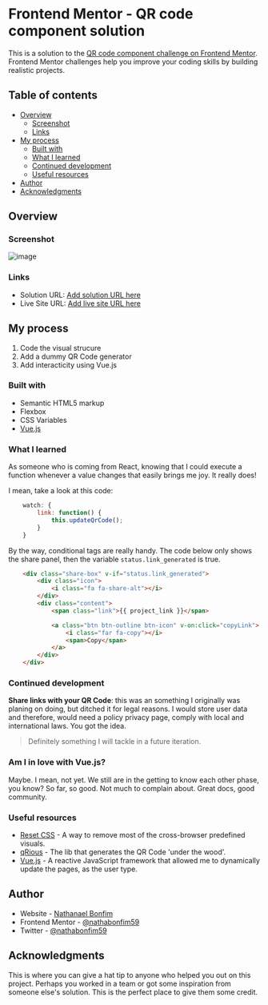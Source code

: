 # Frontend Mentor - QR code component solution

This is a solution to the [QR code component challenge on Frontend Mentor](https://www.frontendmentor.io/challenges/qr-code-component-iux_sIO_H). Frontend Mentor challenges help you improve your coding skills by building realistic projects. 

## Table of contents

- [Overview](#overview)
  - [Screenshot](#screenshot)
  - [Links](#links)
- [My process](#my-process)
  - [Built with](#built-with)
  - [What I learned](#what-i-learned)
  - [Continued development](#continued-development)
  - [Useful resources](#useful-resources)
- [Author](#author)
- [Acknowledgments](#acknowledgments)

## Overview

### Screenshot

![image](https://user-images.githubusercontent.com/21281852/152071907-766369a3-9ca0-4345-a9b3-1a51363ddbca.png)

### Links

- Solution URL: [Add solution URL here](https://your-solution-url.com)
- Live Site URL: [Add live site URL here](https://your-live-site-url.com)

## My process
1. Code the visual strucure
2. Add a dummy QR Code generator 
3. Add interacticity using Vue.js


### Built with

- Semantic HTML5 markup
- Flexbox
- CSS Variables
- [Vue.js](https://nextjs.org/)

### What I learned

As someone who is coming from React, knowing that I could execute a function whenever a value changes that easily brings me joy. It really does!

I mean, take a look at this code:

```javascript
    watch: {
        link: function() {
            this.updateQrCode();
        }
    }
```

By the way, conditional tags are really handy. The code below only shows the share panel, then the variable `status.link_generated` is true.

```html
    <div class="share-box" v-if="status.link_generated">
        <div class="icon">
            <i class="fa fa-share-alt"></i>
        </div>
        <div class="content">
            <span class="link">{{ project_link }}</span>

            <a class="btn btn-outline btn-icon" v-on:click="copyLink">
                <i class="far fa-copy"></i>
                <span>Copy</span>
            </a>
        </div>
    </div>
```

### Continued development

**Share links with your QR Code**: this was an something I originally was planing on doing, but ditched it for legal reasons. I would store user data and therefore, would need a policy privacy page, comply with local and international laws. You got the idea.
> Definitely something I will tackle in a future iteration.

### Am I in love with Vue.js?

Maybe. I mean, not yet. We still are in the getting to know each other phase, you know? So far, so good. Not much to complain about. Great docs, good community.

### Useful resources

- [Reset CSS](https://meyerweb.com/eric/tools/css/reset/) - A way to remove most of the cross-browser predefined visuals.
- [qRious](https://github.com/neocotic/qrious) - The lib that generates the QR Code 'under the wood'.
- [Vue.js](https://vuejs.org/v2/guide/) -  A reactive JavaScript framework that allowed me to dynamically update the pages, as the user type.


## Author

- Website - [Nathanael Bonfim](https://nathanaelbonfim.com)
- Frontend Mentor - [@nathabonfim59](https://www.frontendmentor.io/profile/nathabonfim59)
- Twitter - [@nathabonfim59](https://www.twitter.com/nathabonfim59)

## Acknowledgments

This is where you can give a hat tip to anyone who helped you out on this project. Perhaps you worked in a team or got some inspiration from someone else's solution. This is the perfect place to give them some credit.

